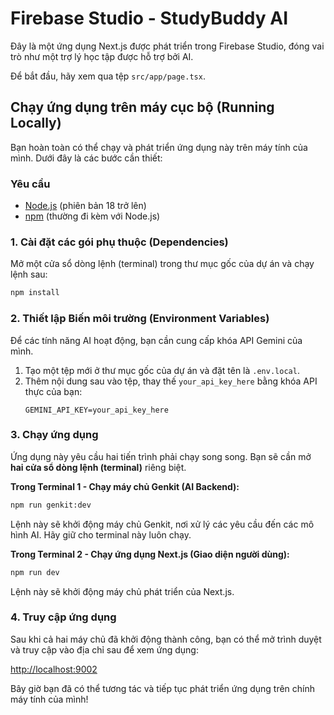 # Firebase Studio - StudyBuddy AI

Đây là một ứng dụng Next.js được phát triển trong Firebase Studio, đóng vai trò như một trợ lý học tập được hỗ trợ bởi AI.

Để bắt đầu, hãy xem qua tệp `src/app/page.tsx`.

## Chạy ứng dụng trên máy cục bộ (Running Locally)

Bạn hoàn toàn có thể chạy và phát triển ứng dụng này trên máy tính của mình. Dưới đây là các bước cần thiết:

### Yêu cầu
- [Node.js](https://nodejs.org/) (phiên bản 18 trở lên)
- [npm](https://www.npmjs.com/) (thường đi kèm với Node.js)

### 1. Cài đặt các gói phụ thuộc (Dependencies)
Mở một cửa sổ dòng lệnh (terminal) trong thư mục gốc của dự án và chạy lệnh sau:
```bash
npm install
```

### 2. Thiết lập Biến môi trường (Environment Variables)
Để các tính năng AI hoạt động, bạn cần cung cấp khóa API Gemini của mình.

1.  Tạo một tệp mới ở thư mục gốc của dự án và đặt tên là `.env.local`.
2.  Thêm nội dung sau vào tệp, thay thế `your_api_key_here` bằng khóa API thực của bạn:
    ```
    GEMINI_API_KEY=your_api_key_here
    ```

### 3. Chạy ứng dụng
Ứng dụng này yêu cầu hai tiến trình phải chạy song song. Bạn sẽ cần mở **hai cửa sổ dòng lệnh (terminal)** riêng biệt.

**Trong Terminal 1 - Chạy máy chủ Genkit (AI Backend):**
```bash
npm run genkit:dev
```
Lệnh này sẽ khởi động máy chủ Genkit, nơi xử lý các yêu cầu đến các mô hình AI. Hãy giữ cho terminal này luôn chạy.

**Trong Terminal 2 - Chạy ứng dụng Next.js (Giao diện người dùng):**
```bash
npm run dev
```
Lệnh này sẽ khởi động máy chủ phát triển của Next.js.

### 4. Truy cập ứng dụng
Sau khi cả hai máy chủ đã khởi động thành công, bạn có thể mở trình duyệt và truy cập vào địa chỉ sau để xem ứng dụng:

[http://localhost:9002](http://localhost:9002)

Bây giờ bạn đã có thể tương tác và tiếp tục phát triển ứng dụng trên chính máy tính của mình!